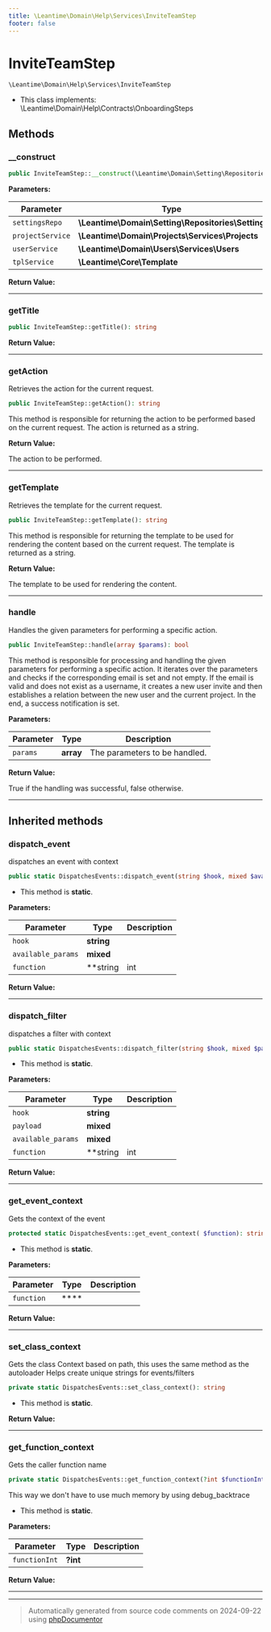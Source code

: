 ```yaml
---
title: \Leantime\Domain\Help\Services\InviteTeamStep
footer: false
---
```


# InviteTeamStep




`\Leantime\Domain\Help\Services\InviteTeamStep`

* This class implements: \Leantime\Domain\Help\Contracts\OnboardingSteps



## Methods

### __construct



```php
public InviteTeamStep::__construct(\Leantime\Domain\Setting\Repositories\Setting $settingsRepo, \Leantime\Domain\Projects\Services\Projects $projectService, \Leantime\Domain\Users\Services\Users $userService, \Leantime\Core\Template $tplService): mixed
```








**Parameters:**

| Parameter | Type | Description |
|-----------|------|-------------|
| `settingsRepo` | **\Leantime\Domain\Setting\Repositories\Setting** |  |
| `projectService` | **\Leantime\Domain\Projects\Services\Projects** |  |
| `userService` | **\Leantime\Domain\Users\Services\Users** |  |
| `tplService` | **\Leantime\Core\Template** |  |


**Return Value:**





---
### getTitle



```php
public InviteTeamStep::getTitle(): string
```









**Return Value:**





---
### getAction

Retrieves the action for the current request.

```php
public InviteTeamStep::getAction(): string
```

This method is responsible for returning the action to be performed based on the current request.
The action is returned as a string.







**Return Value:**

The action to be performed.



---
### getTemplate

Retrieves the template for the current request.

```php
public InviteTeamStep::getTemplate(): string
```

This method is responsible for returning the template to be used for rendering the content based on the current request.
The template is returned as a string.







**Return Value:**

The template to be used for rendering the content.



---
### handle

Handles the given parameters for performing a specific action.

```php
public InviteTeamStep::handle(array $params): bool
```

This method is responsible for processing and handling the given parameters for performing a specific action.
It iterates over the parameters and checks if the corresponding email is set and not empty.
If the email is valid and does not exist as a username, it creates a new user invite and then establishes a relation
between the new user and the current project.
In the end, a success notification is set.






**Parameters:**

| Parameter | Type | Description |
|-----------|------|-------------|
| `params` | **array** | The parameters to be handled. |


**Return Value:**

True if the handling was successful, false otherwise.



---


## Inherited methods

### dispatch_event

dispatches an event with context

```php
public static DispatchesEvents::dispatch_event(string $hook, mixed $available_params = [], string|int|null $function = null): void
```



* This method is **static**.




**Parameters:**

| Parameter | Type | Description |
|-----------|------|-------------|
| `hook` | **string** |  |
| `available_params` | **mixed** |  |
| `function` | **string|int|null** |  |


**Return Value:**





---
### dispatch_filter

dispatches a filter with context

```php
public static DispatchesEvents::dispatch_filter(string $hook, mixed $payload, mixed $available_params = [], string|int|null $function = null): mixed
```



* This method is **static**.




**Parameters:**

| Parameter | Type | Description |
|-----------|------|-------------|
| `hook` | **string** |  |
| `payload` | **mixed** |  |
| `available_params` | **mixed** |  |
| `function` | **string|int|null** |  |


**Return Value:**





---
### get_event_context

Gets the context of the event

```php
protected static DispatchesEvents::get_event_context( $function): string
```



* This method is **static**.




**Parameters:**

| Parameter | Type | Description |
|-----------|------|-------------|
| `function` | **** |  |


**Return Value:**





---
### set_class_context

Gets the class Context based on path, this uses the same method as the autoloader
Helps create unique strings for events/filters

```php
private static DispatchesEvents::set_class_context(): string
```



* This method is **static**.





**Return Value:**





---
### get_function_context

Gets the caller function name

```php
private static DispatchesEvents::get_function_context(?int $functionInt = null): string
```

This way we don't have to use much memory by using debug_backtrace

* This method is **static**.




**Parameters:**

| Parameter | Type | Description |
|-----------|------|-------------|
| `functionInt` | **?int** |  |


**Return Value:**





---


---
> Automatically generated from source code comments on 2024-09-22 using [phpDocumentor](http://www.phpdoc.org/)
